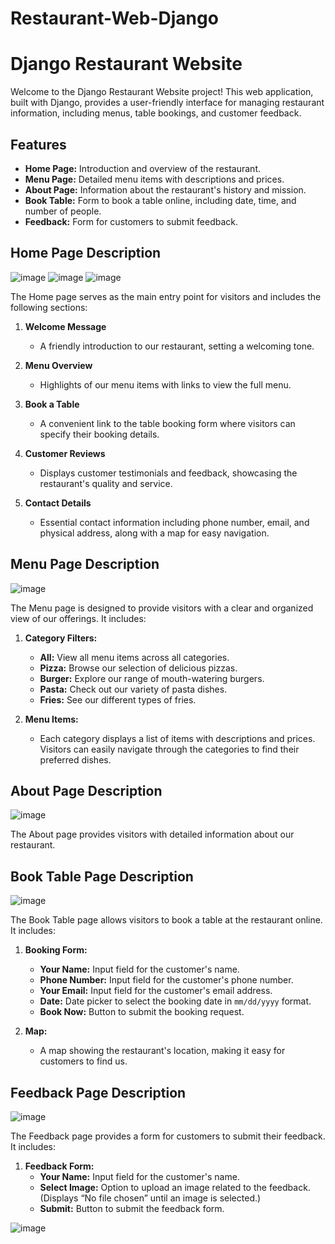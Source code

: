 # Restaurant-Web-Django

# Django Restaurant Website

Welcome to the Django Restaurant Website project! This web application, built with Django, provides a user-friendly interface for managing restaurant information, including menus, table bookings, and customer feedback.

## Features

- **Home Page:** Introduction and overview of the restaurant.
- **Menu Page:** Detailed menu items with descriptions and prices.
- **About Page:** Information about the restaurant's history and mission.
- **Book Table:** Form to book a table online, including date, time, and number of people.
- **Feedback:** Form for customers to submit feedback.
## Home Page Description
![image](https://github.com/user-attachments/assets/f5644a65-d250-42dd-98d5-ed4198a7001f)
![image](https://github.com/user-attachments/assets/818d6ade-8ee9-4a70-8fd8-10d852271b88)
![image](https://github.com/user-attachments/assets/4fc9494c-80b6-4a8e-93f4-1fee6a496367)


The Home page serves as the main entry point for visitors and includes the following sections:

1. **Welcome Message**
   - A friendly introduction to our restaurant, setting a welcoming tone.

2. **Menu Overview**
   - Highlights of our menu items with links to view the full menu.

3. **Book a Table**
   - A convenient link to the table booking form where visitors can specify their booking details.

4. **Customer Reviews**
   - Displays customer testimonials and feedback, showcasing the restaurant's quality and service.

5. **Contact Details**
   - Essential contact information including phone number, email, and physical address, along with a map for easy navigation.

## Menu Page Description
![image](https://github.com/user-attachments/assets/c9ec5955-3c31-49d1-a00b-0489b69ad849)

The Menu page is designed to provide visitors with a clear and organized view of our offerings. It includes:

1. **Category Filters:**
   - **All:** View all menu items across all categories.
   - **Pizza:** Browse our selection of delicious pizzas.
   - **Burger:** Explore our range of mouth-watering burgers.
   - **Pasta:** Check out our variety of pasta dishes.
   - **Fries:** See our different types of fries.

2. **Menu Items:**
   - Each category displays a list of items with descriptions and prices. Visitors can easily navigate through the categories to find their preferred dishes.
## About Page Description
![image](https://github.com/user-attachments/assets/ca414dab-ad1b-45a0-88ea-e1dfd3a2b679)

The About page provides visitors with detailed information about our restaurant. 
## Book Table Page Description
![image](https://github.com/user-attachments/assets/f36fee92-87b8-4017-865f-d16776974dc8)

The Book Table page allows visitors to book a table at the restaurant online. It includes:

1. **Booking Form:**
   - **Your Name:** Input field for the customer's name.
   - **Phone Number:** Input field for the customer's phone number.
   - **Your Email:** Input field for the customer's email address.
   - **Date:** Date picker to select the booking date in `mm/dd/yyyy` format.
   - **Book Now:** Button to submit the booking request.

2. **Map:**
   - A map showing the restaurant's location, making it easy for customers to find us.
## Feedback Page Description
![image](https://github.com/user-attachments/assets/a2b88dd7-fe05-4619-9561-73bf125bb9d0)

The Feedback page provides a form for customers to submit their feedback. It includes:

1. **Feedback Form:**
   - **Your Name:** Input field for the customer's name.
   - **Select Image:** Option to upload an image related to the feedback. (Displays “No file chosen” until an image is selected.)
   - **Submit:** Button to submit the feedback form.

![image](https://github.com/user-attachments/assets/684530c0-f3a7-446d-a04e-9caf7977ee22)

